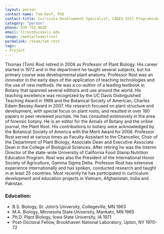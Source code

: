 ```yaml
---
layout: person
contact-name: Tom Rost, PhD
contact-title: Curricula Development Specialist, CA&ES Intl Programs<br>Professor Emeritus, Department of Plant Biology, College of Biological Sciences
category: "person"
phone: 530-752-0628
email: tlrost@ucdavis.edu
image: /media/team/trost
permalink: /team/tom-rost
tags:
- Project
---
```


Thomas (Tom) Rost retired in 2006 as Professor of Plant Biology.  His career started in 1972 and in the department he taught several subjects, but his primary course was developmental plant anatomy.  Professor Rost was an innovator in the early days of the application of teaching technologies and the use of new methods.  He was a co-author of a leading textbook in Botany that spanned several editions and use around the world.  His teaching excellence was recognized by the UC Davis Distinguished Teaching Award in 1998 and the Botanical Society of American, Charles Edwin Bessey Award in 2007. His research focused on plant structure and development, with special focus on plant roots, and resulted in over 160 papers in peer reviewed journals.  He has consulted extensively in the area of forensic botany.  He is an editor for the Annals of Botany and the online journal, the Plant Root.  His contributions to botany were acknowledged by the Botanical Society of America with the Merit Award for 2008.  Professor Rost served at various times as Faculty Assistant to the Chancellor, Chair of the Department of Plant Biology, Associate Dean and Executive Associate Dean in the College of Biological Sciences.  After retiring he was the Interim Director of the state-wide University of California Food Stamp Nutrition Education Program.  Rost was also the President of the International Honor Society of Agriculture, Gamma Sigma Delta.  Professor Rost has extensive experience internationally and has spoken, conducted research and taught in at least 25 countries.  Most recently he has participated in curriculum development and education projects in Vietnam, Afghanistan, India and Pakistan.

<h3>Education:</h3>
<ul>
<li>B.S. Biology, St. John’s University, Collegeville, MN 1963</li>
<li>M.A. Biology, Minnesota State University, Mankato, MN 1965</li>
<li>Ph.D. Plant Biology, Iowa State University, IA 1971</li>
<li>Post-Doctoral Fellow, Brookhaven National Laboratory, Upton, NY 1970-72</li>
</ul>
